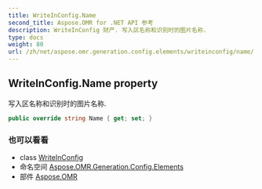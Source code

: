 ```yaml
---
title: WriteInConfig.Name
second_title: Aspose.OMR for .NET API 参考
description: WriteInConfig 财产. 写入区名称和识别时的图片名称.
type: docs
weight: 80
url: /zh/net/aspose.omr.generation.config.elements/writeinconfig/name/
---
```

## WriteInConfig.Name property

写入区名称和识别时的图片名称.

```csharp
public override string Name { get; set; }
```

### 也可以看看

* class [WriteInConfig](../)
* 命名空间 [Aspose.OMR.Generation.Config.Elements](../../writeinconfig/)
* 部件 [Aspose.OMR](../../../)


